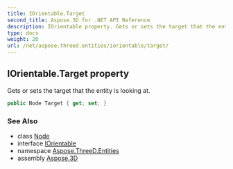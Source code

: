 ```yaml
---
title: IOrientable.Target
second_title: Aspose.3D for .NET API Reference
description: IOrientable property. Gets or sets the target that the entity is looking at
type: docs
weight: 20
url: /net/aspose.threed.entities/iorientable/target/
---
```

## IOrientable.Target property

Gets or sets the target that the entity is looking at.

```csharp
public Node Target { get; set; }
```

### See Also

* class [Node](../../../aspose.threed/node/)
* interface [IOrientable](../)
* namespace [Aspose.ThreeD.Entities](../../../aspose.threed.entities/)
* assembly [Aspose.3D](../../../)


